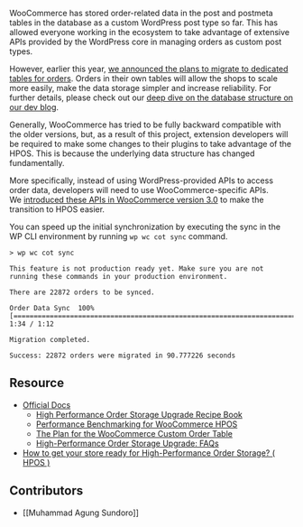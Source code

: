 WooCommerce has stored order-related data in the post and postmeta tables in the database as a custom WordPress post type so far. This has allowed everyone working in the ecosystem to take advantage of extensive APIs provided by the WordPress core in managing orders as custom post types.

However, earlier this year, [we announced the plans to migrate to dedicated tables for orders](https://developer.woocommerce.com/2022/01/17/the-plan-for-the-woocommerce-custom-order-table/). Orders in their own tables will allow the shops to scale more easily, make the data storage simpler and increase reliability. For further details, please check out our [deep dive on the database structure on our dev blog](https://developer.woocommerce.com/2022/09/15/high-performance-order-storage-database-schema/).

Generally, WooCommerce has tried to be fully backward compatible with the older versions, but, as a result of this project, extension developers will be required to make some changes to their plugins to take advantage of the HPOS. This is because the underlying data structure has changed fundamentally.

More specifically, instead of using WordPress-provided APIs to access order data, developers will need to use WooCommerce-specific APIs. We [introduced these APIs in WooCommerce version 3.0](https://developer.woocommerce.com/2017/04/04/say-hello-to-woocommerce-3-0-bionic-butterfly/) to make the transition to HPOS easier.

You can speed up the initial synchronization by executing the sync in the WP CLI environment by running `wp wc cot sync` command.
```
> wp wc cot sync  
  
This feature is not production ready yet. Make sure you are not running these commands in your production environment.  
  
There are 22872 orders to be synced.  
  
Order Data Sync  100% [===========================================================================================================] 1:34 / 1:12  
  
Migration completed.  
  
Success: 22872 orders were migrated in 90.777226 seconds
```

## Resource
- [Official Docs](https://woocommerce.com/document/high-performance-order-storage/)
	- [High Performance Order Storage Upgrade Recipe Book](https://github.com/woocommerce/woocommerce/wiki/High-Performance-Order-Storage-Upgrade-Recipe-Book)
	- [Performance Benchmarking for WooCommerce HPOS](https://developer.woocommerce.com/2023/03/17/performance-benchmarking-for-woocommerce-hpos/)
	- [The Plan for the WooCommerce Custom Order Table](https://developer.woocommerce.com/2022/01/17/the-plan-for-the-woocommerce-custom-order-table/)
	- [High-Performance Order Storage Upgrade: FAQs](https://developer.woocommerce.com/2022/10/11/hpos-upgrade-faqs/)
- [How to get your store ready for High-Performance Order Storage? ( HPOS )](https://www.multidots.com/how-to-get-your-store-ready-for-hpos/)

## Contributors
- [[Muhammad Agung Sundoro]]